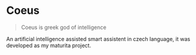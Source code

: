 # Coeus
> Coeus is greek god of intelligence

An artificial intelligence assisted smart assistent in czech language, it was developed as my maturita project.
